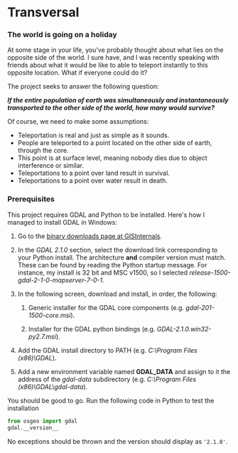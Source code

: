 # Transversal
### The world is going on a holiday

At some stage in your life, you've probably thought about what lies on the opposite side of the world. I sure have, and I was recently speaking with friends about what it would be like to able to teleport instantly to this opposite location. What if everyone could do it? 

The project seeks to answer the following question:

***If the entire population of earth was simultaneously and instantaneously transported to the other side of the world, how many would survive?***

Of course, we need to make some assumptions:
- Teleportation is real and just as simple as it sounds.
- People are teleported to a point located on the other side of earth, through the core.
- This point is at surface level, meaning nobody dies due to object interference or similar.
- Teleportations to a point over land result in survival.
- Teleportations to a point over water result in death.

### Prerequisites

This project requires GDAL and Python to be installed. Here's how I managed to install GDAL in Windows:

1. Go to the [binary downloads page at GISInternals](http://www.gisinternals.com/release.php).

2. In the *GDAL 2.1.0* section, select the download link corresponding to your Python install. The architecture **and** compiler version must match. These can be found by reading the Python startup message. For instance, my install is 32 bit and MSC v1500, so I selected *release-1500-gdal-2-1-0-mapserver-7-0-1*.

3. In the following screen, download and install, in order, the following:

    1. Generic installer for the GDAL core components (e.g. *gdal-201-1500-core.msi*).

    2. Installer for the GDAL python bindings (e.g. *GDAL-2.1.0.win32-py2.7.msi*).

4. Add the GDAL install directory to PATH (e.g. *C:\Program Files (x86)\GDAL*).

5. Add a new environment variable named **GDAL_DATA** and assign to it the address of the *gdal-data* subdirectory (e.g. *C:\Program Files (x86)\GDAL\gdal-data*).

You should be good to go. Run the following code in Python to test the installation

```python
from osgeo import gdal
gdal.__version__
```

No exceptions should be thrown and the version should display as `'2.1.0'`.